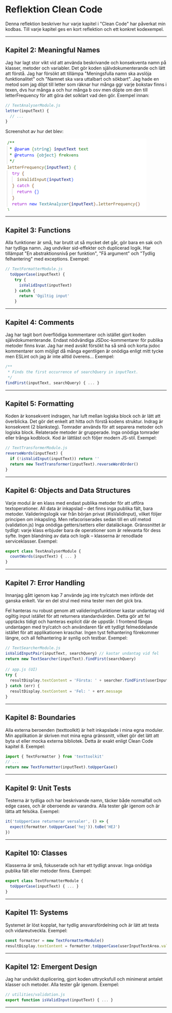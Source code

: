 # Reflektion Clean Code

Denna reflektion beskriver hur varje kapitel i "Clean Code" har påverkat min kodbas. Till varje kapitel ges en kort reflektion och ett konkret kodexempel.

---

## Kapitel 2: Meaningful Names

Jag har lagt stor vikt vid att använda beskrivande och konsekventa namn på klasser, metoder och variabler. Det gör koden självdokumenterande och lätt att förstå. Jag har försökt att tillämpa "Meningsfulla namn ska avslöja funktionalitet" och "Namnet ska vara uttalbart och sökbart". Jag hade en metod som jag döpt till letter som räknar hur många ggr varje bokstav finns i texen, dvs hur många a och hur många b osv men döpte om den till letterFrequency för att göra det solklart vad den gör. Exempel innan:

```js
// TextAnalyserModule.js
letter(inputText) {
  // ...
}
```

Screenshot av hur det blev:

![LetterF](./img/letterF.png)

---

## Kapitel 3: Functions

Alla funktioner är små, har brutit ut så mycket det går, gör bara en sak och har tydliga namn. Jag undviker sid-effekter och duplicerad logik. Har tillämpat "En abstraktionsnivå per funktion", "Få argument" och "Tydlig felhantering" med exceptions. Exempel:

```js
// TextFormatterModule.js
  toUpperCase(inputText) {
    try {
      isValidInput(inputText)
    } catch {
      return 'Ogiltig input'
    }
```

---

## Kapitel 4: Comments

Jag har tagit bort överflödiga kommentarer och istället gjort koden självdokumenterande. Endast nödvändiga JSDoc-kommentarer för publika metoder finns kvar.
Jag har med avsikt försökt ha så små och korta jsdoc kommentarer som möjligt då många egentligen är onödiga enligt mitt tycke men ESLint och jag är inte alltid överens...
Exempel:

```js
/**
 * Finds the first occurrence of searchQuery in inputText.
 */
findFirst(inputText, searchQuery) { ... }
```

---

## Kapitel 5: Formatting

Koden är konsekvent indragen, har luft mellan logiska block och är lätt att överblicka. Det gör det enkelt att hitta och förstå kodens struktur.
Indrag är konsekvent (2 blanksteg).
Tomrader används för att separera metoder och logiska block.
Relaterade metoder är grupperade.
Inga onödiga tomrader eller trånga kodblock.
Kod är lättläst och följer modern JS-stil.
Exempel:

```js
// TextTransformerModule.js
reverseWords(inputText) {
  if (!isValidInput(inputText)) return ''
  return new TextTransformer(inputText).reverseWordOrder()
}
```

---

## Kapitel 6: Objects and Data Structures

Varje modul är en klass med endast publika metoder för att utföra textoperationer.
All data är inkapslad – det finns inga publika fält, bara metoder.
Valideringslogik var från början privat (#isValidInput), vilket följer principen om inkapsling. Men refacoriserades sedan till en util metod (validation.js)
Inga onödiga getters/setters eller dataläckage.
Gränssnittet är tydligt: varje klass erbjuder bara de operationer som är relevanta för dess syfte.
Ingen blandning av data och logik – klasserna är renodlade serviceklasser.
Exempel:

```js
export class TextAnalyserModule {
  countWords(inputText) { ... }
}
```

---

## Kapitel 7: Error Handling

Innanjag gått igenom kap 7 använde jag inte try/catch men införde det ganska enkelt. Var en del strul med mina tester men det gick bra.

Fel hanteras nu robust genom att valideringsfunktioner kastar undantag vid ogiltig input istället för att returnera standardvärden. Detta gör att fel upptäcks tidigt och hanteras explicit där de uppstår. I frontend fångas undantagen med try/catch och användaren får ett tydligt felmeddelande istället för att applikationen kraschar. Ingen tyst felhantering förekommer längre, och all felhantering är synlig och testbar. Exempel:

```js
// TextSearcherModule.js
isValidInputPair(inputText, searchQuery) // kastar undantag vid fel
return new TextSearcher(inputText).findFirst(searchQuery)

// app.js (UI)
try {
  resultDisplay.textContent = 'Första: ' + searcher.findFirst(userInputTextArea.value, searchQueryInput.value)
} catch (err) {
  resultDisplay.textContent = 'Fel: ' + err.message
}
```

---

## Kapitel 8: Boundaries

Alla externa beroenden (texttoolkit) är helt inkapslade i mina egna moduler. Min applikation är skriven mot mina egna gränssnitt, vilket gör det lätt att byta ut eller mocka externa bibliotek. Detta är exakt enligt Clean Code kapitel 8. Exempel:

```js
import { TextFormatter } from 'texttoolkit'
// ...
return new TextFormatter(inputText).toUpperCase()
```

---

## Kapitel 9: Unit Tests

Testerna är tydliga och har beskrivande namn, täcker både normalfall och edge cases, och är oberoende av varandra. Alla tester går igenom och är lätta att felsöka. Exempel:

```js
it('toUpperCase returnerar versaler', () => {
  expect(formatter.toUpperCase('hej')).toBe('HEJ')
})
```

---

## Kapitel 10: Classes

Klasserna är små, fokuserade och har ett tydligt ansvar. Inga onödiga publika fält eller metoder finns. Exempel:

```js
export class TextFormatterModule {
  toUpperCase(inputText) { ... }
}
```

---

## Kapitel 11: Systems

Systemet är löst kopplat, har tydlig ansvarsfördelning och är lätt att testa och vidareutveckla. Exempel:

```js
const formatter = new TextFormatterModule()
resultDisplay.textContent = formatter.toUpperCase(userInputTextArea.value)
```

---

## Kapitel 12: Emergent Design

Jag har undvikit duplicering, gjort koden uttrycksfull och minimerat antalet klasser och metoder. Alla tester går igenom. Exempel:

```js
// utilities/validation.js
export function isValidInput(inputText) { ... }
```

---
